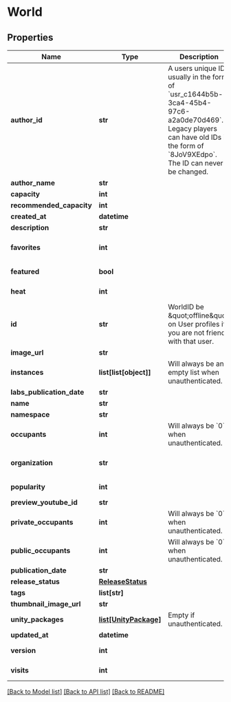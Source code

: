 # World



## Properties
Name | Type | Description | Notes
------------ | ------------- | ------------- | -------------
**author_id** | **str** | A users unique ID, usually in the form of &#x60;usr_c1644b5b-3ca4-45b4-97c6-a2a0de70d469&#x60;. Legacy players can have old IDs in the form of &#x60;8JoV9XEdpo&#x60;. The ID can never be changed. | 
**author_name** | **str** |  | 
**capacity** | **int** |  | 
**recommended_capacity** | **int** |  | 
**created_at** | **datetime** |  | 
**description** | **str** |  | 
**favorites** | **int** |  | [optional] [default to 0]
**featured** | **bool** |  | [default to False]
**heat** | **int** |  | [default to 0]
**id** | **str** | WorldID be \&quot;offline\&quot; on User profiles if you are not friends with that user. | 
**image_url** | **str** |  | 
**instances** | **list[list[object]]** | Will always be an empty list when unauthenticated. | [optional] 
**labs_publication_date** | **str** |  | 
**name** | **str** |  | 
**namespace** | **str** |  | 
**occupants** | **int** | Will always be &#x60;0&#x60; when unauthenticated. | [optional] [default to 0]
**organization** | **str** |  | [default to 'vrchat']
**popularity** | **int** |  | [default to 0]
**preview_youtube_id** | **str** |  | [optional] 
**private_occupants** | **int** | Will always be &#x60;0&#x60; when unauthenticated. | [optional] [default to 0]
**public_occupants** | **int** | Will always be &#x60;0&#x60; when unauthenticated. | [optional] [default to 0]
**publication_date** | **str** |  | 
**release_status** | [**ReleaseStatus**](ReleaseStatus.md) |  | 
**tags** | **list[str]** |   | 
**thumbnail_image_url** | **str** |  | 
**unity_packages** | [**list[UnityPackage]**](UnityPackage.md) | Empty if unauthenticated. | 
**updated_at** | **datetime** |  | 
**version** | **int** |  | [default to 0]
**visits** | **int** |  | [default to 0]

[[Back to Model list]](../README.md#documentation-for-models) [[Back to API list]](../README.md#documentation-for-api-endpoints) [[Back to README]](../README.md)


